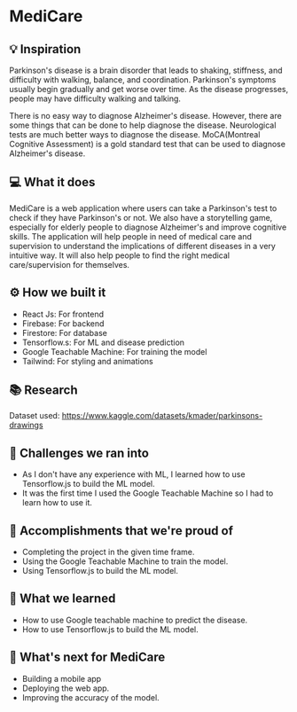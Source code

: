 # MediCare

## 💡 Inspiration

Parkinson's disease is a brain disorder that leads to shaking, stiffness, and difficulty with walking, balance, and coordination. Parkinson's symptoms usually begin gradually and get worse over time. As the disease progresses, people may have difficulty walking and talking.

There is no easy way to diagnose Alzheimer's disease. However, there are some things that can be done to help diagnose the disease. Neurological tests are much better ways to diagnose the disease. MoCA(Montreal Cognitive Assessment) is a gold standard test that can be used to diagnose Alzheimer's disease.

## 💻 What it does

MediCare is a web application where users can take a Parkinson's test to check if they have Parkinson's or not. We also have a storytelling game, especially for elderly people to diagnose Alzheimer's and improve cognitive skills. The application will help people in need of medical care and supervision to understand the implications of different diseases in a very intuitive way. It will also help people to find the right medical care/supervision for themselves.

## ⚙️ How we built it

- React Js: For frontend
- Firebase: For backend
- Firestore: For database
- Tensorflow.s: For ML and disease prediction
- Google Teachable Machine: For training the model
- Tailwind: For styling and animations

## 📚 Research

Dataset used: https://www.kaggle.com/datasets/kmader/parkinsons-drawings

## 🧠 Challenges we ran into

- As I don't have any experience with ML, I learned how to use Tensorflow.js to build the ML model.
- It was the first time I used the Google Teachable Machine so I had to learn how to use it.

## 🏅 Accomplishments that we're proud of

- Completing the project in the given time frame.
- Using the Google Teachable Machine to train the model.
- Using Tensorflow.js to build the ML model.

## 📖 What we learned

- How to use Google teachable machine to predict the disease.
- How to use Tensorflow.js to build the ML model.

## 🚀 What's next for MediCare

- Building a mobile app
- Deploying the web app.
- Improving the accuracy of the model.